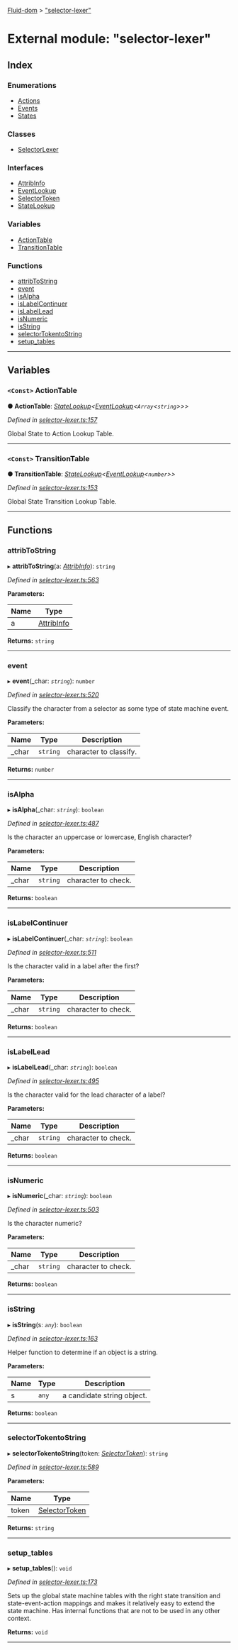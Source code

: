 [Fluid-dom](../README.md) > ["selector-lexer"](../modules/_selector_lexer_.md)

# External module: "selector-lexer"

## Index

### Enumerations

* [Actions](../enums/_selector_lexer_.actions.md)
* [Events](../enums/_selector_lexer_.events.md)
* [States](../enums/_selector_lexer_.states.md)

### Classes

* [SelectorLexer](../classes/_selector_lexer_.selectorlexer.md)

### Interfaces

* [AttribInfo](../interfaces/_selector_lexer_.attribinfo.md)
* [EventLookup](../interfaces/_selector_lexer_.eventlookup.md)
* [SelectorToken](../interfaces/_selector_lexer_.selectortoken.md)
* [StateLookup](../interfaces/_selector_lexer_.statelookup.md)

### Variables

* [ActionTable](_selector_lexer_.md#actiontable)
* [TransitionTable](_selector_lexer_.md#transitiontable)

### Functions

* [attribToString](_selector_lexer_.md#attribtostring)
* [event](_selector_lexer_.md#event)
* [isAlpha](_selector_lexer_.md#isalpha)
* [isLabelContinuer](_selector_lexer_.md#islabelcontinuer)
* [isLabelLead](_selector_lexer_.md#islabellead)
* [isNumeric](_selector_lexer_.md#isnumeric)
* [isString](_selector_lexer_.md#isstring)
* [selectorTokentoString](_selector_lexer_.md#selectortokentostring)
* [setup_tables](_selector_lexer_.md#setup_tables)

---

## Variables

<a id="actiontable"></a>

### `<Const>` ActionTable

**● ActionTable**: *[StateLookup](../interfaces/_selector_lexer_.statelookup.md)<[EventLookup](../interfaces/_selector_lexer_.eventlookup.md)<`Array`<`string`>>>*

*Defined in [selector-lexer.ts:157](https://github.com/WazzaMo/fluid-dom/blob/cb271c8/src/selector-lexer.ts#L157)*

Global State to Action Lookup Table.

___
<a id="transitiontable"></a>

### `<Const>` TransitionTable

**● TransitionTable**: *[StateLookup](../interfaces/_selector_lexer_.statelookup.md)<[EventLookup](../interfaces/_selector_lexer_.eventlookup.md)<`number`>>*

*Defined in [selector-lexer.ts:153](https://github.com/WazzaMo/fluid-dom/blob/cb271c8/src/selector-lexer.ts#L153)*

Global State Transition Lookup Table.

___

## Functions

<a id="attribtostring"></a>

###  attribToString

▸ **attribToString**(a: *[AttribInfo](../interfaces/_selector_lexer_.attribinfo.md)*): `string`

*Defined in [selector-lexer.ts:563](https://github.com/WazzaMo/fluid-dom/blob/cb271c8/src/selector-lexer.ts#L563)*

**Parameters:**

| Name | Type |
| ------ | ------ |
| a | [AttribInfo](../interfaces/_selector_lexer_.attribinfo.md) |

**Returns:** `string`

___
<a id="event"></a>

###  event

▸ **event**(_char: *`string`*): `number`

*Defined in [selector-lexer.ts:520](https://github.com/WazzaMo/fluid-dom/blob/cb271c8/src/selector-lexer.ts#L520)*

Classify the character from a selector as some type of state machine event.

**Parameters:**

| Name | Type | Description |
| ------ | ------ | ------ |
| _char | `string` |  character to classify. |

**Returns:** `number`

___
<a id="isalpha"></a>

###  isAlpha

▸ **isAlpha**(_char: *`string`*): `boolean`

*Defined in [selector-lexer.ts:487](https://github.com/WazzaMo/fluid-dom/blob/cb271c8/src/selector-lexer.ts#L487)*

Is the character an uppercase or lowercase, English character?

**Parameters:**

| Name | Type | Description |
| ------ | ------ | ------ |
| _char | `string` |  character to check. |

**Returns:** `boolean`

___
<a id="islabelcontinuer"></a>

###  isLabelContinuer

▸ **isLabelContinuer**(_char: *`string`*): `boolean`

*Defined in [selector-lexer.ts:511](https://github.com/WazzaMo/fluid-dom/blob/cb271c8/src/selector-lexer.ts#L511)*

Is the character valid in a label after the first?

**Parameters:**

| Name | Type | Description |
| ------ | ------ | ------ |
| _char | `string` |  character to check. |

**Returns:** `boolean`

___
<a id="islabellead"></a>

###  isLabelLead

▸ **isLabelLead**(_char: *`string`*): `boolean`

*Defined in [selector-lexer.ts:495](https://github.com/WazzaMo/fluid-dom/blob/cb271c8/src/selector-lexer.ts#L495)*

Is the character valid for the lead character of a label?

**Parameters:**

| Name | Type | Description |
| ------ | ------ | ------ |
| _char | `string` |  character to check. |

**Returns:** `boolean`

___
<a id="isnumeric"></a>

###  isNumeric

▸ **isNumeric**(_char: *`string`*): `boolean`

*Defined in [selector-lexer.ts:503](https://github.com/WazzaMo/fluid-dom/blob/cb271c8/src/selector-lexer.ts#L503)*

Is the character numeric?

**Parameters:**

| Name | Type | Description |
| ------ | ------ | ------ |
| _char | `string` |  character to check. |

**Returns:** `boolean`

___
<a id="isstring"></a>

###  isString

▸ **isString**(s: *`any`*): `boolean`

*Defined in [selector-lexer.ts:163](https://github.com/WazzaMo/fluid-dom/blob/cb271c8/src/selector-lexer.ts#L163)*

Helper function to determine if an object is a string.

**Parameters:**

| Name | Type | Description |
| ------ | ------ | ------ |
| s | `any` |  a candidate string object. |

**Returns:** `boolean`

___
<a id="selectortokentostring"></a>

###  selectorTokentoString

▸ **selectorTokentoString**(token: *[SelectorToken](../interfaces/_selector_lexer_.selectortoken.md)*): `string`

*Defined in [selector-lexer.ts:589](https://github.com/WazzaMo/fluid-dom/blob/cb271c8/src/selector-lexer.ts#L589)*

**Parameters:**

| Name | Type |
| ------ | ------ |
| token | [SelectorToken](../interfaces/_selector_lexer_.selectortoken.md) |

**Returns:** `string`

___
<a id="setup_tables"></a>

###  setup_tables

▸ **setup_tables**(): `void`

*Defined in [selector-lexer.ts:173](https://github.com/WazzaMo/fluid-dom/blob/cb271c8/src/selector-lexer.ts#L173)*

Sets up the global state machine tables with the right state transition and state-event-action mappings and makes it relatively easy to extend the state machine. Has internal functions that are not to be used in any other context.

**Returns:** `void`

___

